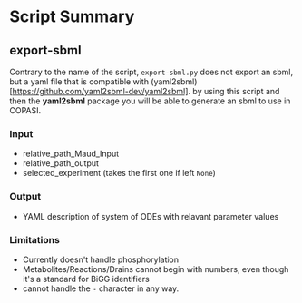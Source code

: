 # Script Summary

## export-sbml
Contrary to the name of the script, `export-sbml.py` does not export an sbml, but a yaml
file that is compatible with (yaml2sbml)[https://github.com/yaml2sbml-dev/yaml2sbml]. by using
this script and then the **yaml2sbml** package you will be able to generate an sbml to use in
COPASI.

### Input
* relative_path_Maud_Input
* relative_path_output
* selected_experiment (takes the first one if left `None`)

### Output
* YAML description of system of ODEs with relavant parameter values

### Limitations
* Currently doesn't handle phosphorylation
* Metabolites/Reactions/Drains cannot begin with numbers, even though it's a standard for BiGG identifiers
* cannot handle the `-` character in any way.